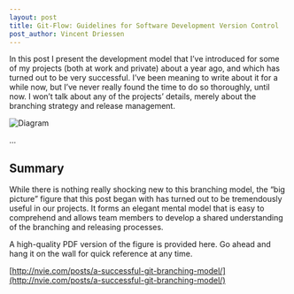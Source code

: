 ```yaml
---
layout: post
title: Git-Flow: Guidelines for Software Development Version Control
post_author: Vincent Driessen
---
```


In this post I present the development model that I’ve introduced for some of my projects (both at work and private) about a year ago, and which has turned out to be very successful. I’ve been meaning to write about it for a while now, but I’ve never really found the time to do so thoroughly, until now. I won’t talk about any of the projects’ details, merely about the branching strategy and release management.

![Diagram](http://nvie.com/img/git-model@2x.png)

...

## Summary
While there is nothing really shocking new to this branching model, the “big picture” figure that this post began with has turned out to be tremendously useful in our projects. It forms an elegant mental model that is easy to comprehend and allows team members to develop a shared understanding of the branching and releasing processes.

A high-quality PDF version of the figure is provided here. Go ahead and hang it on the wall for quick reference at any time.

[http://nvie.com/posts/a-successful-git-branching-model/](http://nvie.com/posts/a-successful-git-branching-model/)
